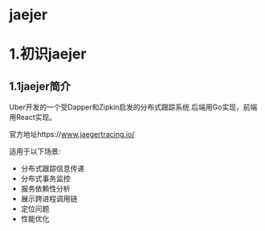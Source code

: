 # jaejer

# 1.初识jaejer

## 1.1jaejer简介

Uber开发的一个受Dapper和Zipkin启发的分布式跟踪系统.后端用Go实现，前端用React实现。

官方地址https://www.jaegertracing.io/

适用于以下场景:

- 分布式跟踪信息传递
- 分布式事务监控
- 服务依赖性分析
- 展示跨进程调用链
- 定位问题
- 性能优化

